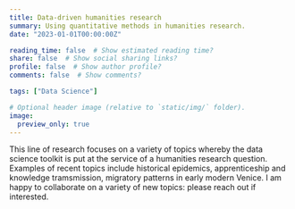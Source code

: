 ```yaml
---
title: Data-driven humanities research
summary: Using quantitative methods in humanities research.
date: "2023-01-01T00:00:00Z"

reading_time: false  # Show estimated reading time?
share: false  # Show social sharing links?
profile: false  # Show author profile?
comments: false  # Show comments?

tags: ["Data Science"]

# Optional header image (relative to `static/img/` folder).
image:
  preview_only: true
---
```


This line of research focuses on a variety of topics whereby the data science toolkit is put at the service of a humanities research question. Examples of recent topics include historical epidemics, apprenticeship and knowledge tramsmission, migratory patterns in early modern Venice. I am happy to collaborate on a variety of new topics: please reach out if interested.
